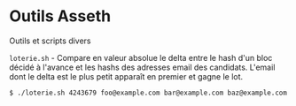 # Outils Asseth
Outils et scripts divers

`loterie.sh` - Compare en valeur absolue le delta entre le hash d'un bloc décidé à l'avance et les hashs des adresses email des candidats. L'email dont le delta est le plus petit apparaît en premier et gagne le lot.

`$ ./loterie.sh 4243679 foo@example.com bar@example.com baz@example.com`

